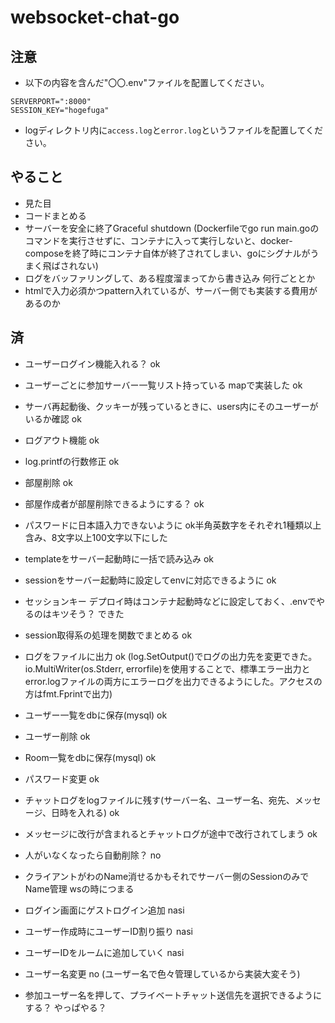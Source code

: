 # websocket-chat-go

## 注意

- 以下の内容を含んだ"〇〇.env"ファイルを配置してください。

```:env
SERVERPORT=":8000"
SESSION_KEY="hogefuga"
```

- logディレクトリ内に`access.log`と`error.log`というファイルを配置してください。

## やること

- 見た目
- コードまとめる
- サーバーを安全に終了Graceful shutdown (Dockerfileでgo run main.goのコマンドを実行させずに、コンテナに入って実行しないと、docker-composeを終了時にコンテナ自体が終了されてしまい、goにシグナルがうまく飛ばされない)
- ログをバッファリングして、ある程度溜まってから書き込み 何行ごととか
- htmlで入力必須かつpattern入れているが、サーバー側でも実装する費用があるのか

## 済

- ユーザーログイン機能入れる？ ok
- ユーザーごとに参加サーバー一覧リスト持っている mapで実装した ok
- サーバ再起動後、クッキーが残っているときに、users内にそのユーザーがいるか確認 ok
- ログアウト機能 ok
- log.printfの行数修正 ok
- 部屋削除 ok
- 部屋作成者が部屋削除できるようにする？ ok
- パスワードに日本語入力できないように ok半角英数字をそれぞれ1種類以上含み、8文字以上100文字以下にした
- templateをサーバー起動時に一括で読み込み ok
- sessionをサーバー起動時に設定してenvに対応できるように ok
- セッションキー デプロイ時はコンテナ起動時などに設定しておく、.envでやるのはキツそう？ できた
- session取得系の処理を関数でまとめる ok
- ログをファイルに出力 ok (log.SetOutput()でログの出力先を変更できた。io.MultiWriter(os.Stderr, errorfile)を使用することで、標準エラー出力とerror.logファイルの両方にエラーログを出力できるようにした。アクセスの方はfmt.Fprintで出力)
- ユーザー一覧をdbに保存(mysql) ok
- ユーザー削除 ok
- Room一覧をdbに保存(mysql) ok
- パスワード変更 ok
- チャットログをlogファイルに残す(サーバー名、ユーザー名、宛先、メッセージ、日時を入れる) ok
- メッセージに改行が含まれるとチャットログが途中で改行されてしまう ok

- 人がいなくなったら自動削除？ no
- クライアントがわのName消せるかもそれでサーバー側のSessionのみでName管理 wsの時につまる
- ログイン画面にゲストログイン追加 nasi
- ユーザー作成時にユーザーID割り振り nasi
- ユーザーIDをルームに追加していく nasi
- ユーザー名変更 no (ユーザー名で色々管理しているから実装大変そう)

- 参加ユーザー名を押して、プライベートチャット送信先を選択できるようにする？ やっぱやる？
